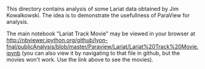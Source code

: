 This directory contains analysis of some Lariat data obtained by Jim Kowalkowski. The idea is to demonstrate the usefullness of ParaView for analysis. 

The main notebook "Lariat Track Movie" may be viewed in your browser at http://nbviewer.ipython.org/github/lyon-fnal/publicAnalysis/blob/master/Paraview/Lariat/Lariat%20Track%20Movie.ipynb (you can also view it by navigating to that file in github, but the movies won't work. Use the link above to see the movies).
